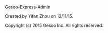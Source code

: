 Gesoo-Express-Admin

Created by Yifan Zhou on 12/11/15.

Copyright (c) 2015 Gesoo Inc. All rights reserved.